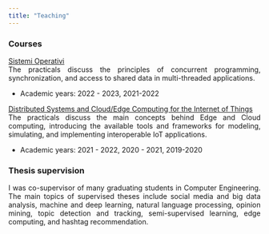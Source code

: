 ```yaml
---
title: "Teaching"
---
```

<h3 id="courses"><strong>Courses</strong></h3>

<p style="margin-bottom: 0px; text-align: justify">
<a href="https://www.unical.it/storage/cds/7179/activities/100549/" target="_blank">Sistemi Operativi</a><br>
The practicals discuss the principles of concurrent programming, synchronization, and access to shared data in multi-threaded applications.
<ul>
<li>Academic years: 2022 - 2023, 2021-2022</li>
</ul>
</p>

<p style="margin-bottom: 0px; text-align: justify">
<a href="https://www.unical.it/storage/cds/7419/activities/83787/" target="_blank">Distributed Systems and Cloud/Edge Computing for the Internet of Things</a><br>
The practicals discuss the main concepts behind Edge and Cloud computing, introducing the available tools and frameworks for modeling, simulating, and implementing interoperable IoT applications.
<ul>
<li>Academic years: 2021 - 2022, 2020 - 2021, 2019-2020</li>
</ul>
</p>

<h3 id="courses"><strong>Thesis supervision</strong></h3>
<div style = "text-align: justify">
I was co-supervisor of many graduating students in Computer Engineering. The main topics of supervised theses
include social media and big data analysis, machine and deep learning, natural language processing, opinion mining, topic detection and tracking, semi-supervised learning, edge computing, and hashtag recommendation.
</div>
